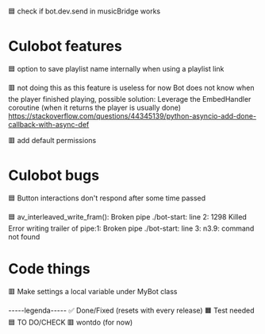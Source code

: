 🟦 check if bot.dev.send in musicBridge works

# Culobot features
🟦 option to save playlist name internally when using a playlist link

🟥 not doing this as this feature is useless for now
Bot does not know when the player finished playing, possible solution:
    Leverage the EmbedHandler coroutine (when it returns the player is usually done)
    https://stackoverflow.com/questions/44345139/python-asyncio-add-done-callback-with-async-def

🟥 add default permissions

# Culobot bugs

🟦 Button interactions don't respond after some time passed 

🟦 
av_interleaved_write_fram(): Broken pipe
./bot-start: line 2: 1298 Killed
Error writing trailer of pipe:1: Broken pipe
./bot-start: line 3: n3.9: command not found

# Code things

🟥 Make settings a local variable under MyBot class

-----legenda-----
✅ Done/Fixed (resets with every release)
🟧 Test needed
🟦 TO DO/CHECK
🟥 wontdo (for now)